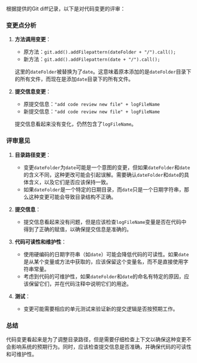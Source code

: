 根据提供的Git diff记录，以下是对代码变更的评审：

### 变更点分析

1. **方法调用变更**：
   - 原方法：`git.add().addFilepattern(dateFolder + "/").call();`
   - 新方法：`git.add().addFilepattern(date + "/").call();`

   这里的`dateFolder`被替换为了`date`。这意味着原本添加的是`dateFolder`目录下的所有文件，而现在是添加`date`目录下的所有文件。

2. **提交信息变更**：
   - 原提交信息：`"add code review new file" + logFileName`
   - 新提交信息：`"add code review new file" + logFileName`

   提交信息看起来没有变化，仍然包含了`logFileName`。

### 评审意见

1. **目录路径变更**：
   - 变更`dateFolder`为`date`可能是一个意图的变更，但如果`dateFolder`和`date`的含义不同，这种更改可能会引起误解。需要确认`dateFolder`和`date`的具体含义，以及它们是否应该保持一致。
   - 如果`dateFolder`是一个特定的日期目录，而`date`只是一个日期字符串，那么这种变更可能会导致目录结构不正确。

2. **提交信息**：
   - 提交信息看起来没有问题，但是应该检查`logFileName`变量是否在代码中得到了正确的赋值，以确保提交信息是准确的。

3. **代码可读性和维护性**：
   - 使用硬编码的日期字符串（如`date`）可能会降低代码的可读性。如果`date`是从某个变量或方法中获取的，应该保留这个变量名，而不是直接使用字符串常量。
   - 考虑到代码的可维护性，如果`dateFolder`和`date`的命名有特定的原因，应该保留它们，并在代码注释中说明它们的用途。

4. **测试**：
   - 变更可能需要相应的单元测试来验证新的提交逻辑是否按预期工作。

### 总结

代码变更看起来是为了调整目录路径，但是需要仔细检查上下文以确保这种变更不会影响系统的预期行为。同时，应该检查提交信息是否准确，并确保代码的可读性和可维护性。